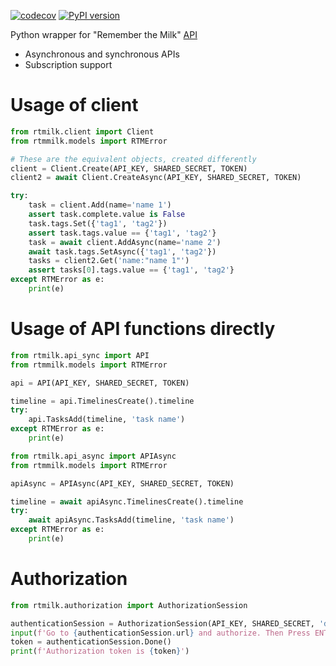 [![codecov](https://codecov.io/gh/rkhwaja/rtmilk/branch/master/graph/badge.svg?token=RaMYgorajr)](https://codecov.io/gh/rkhwaja/rtmilk) [![PyPI version](https://badge.fury.io/py/rtmilk.svg)](https://badge.fury.io/py/rtmilk)

Python wrapper for "Remember the Milk" [API](https://www.rememberthemilk.com/services/api/)
- Asynchronous and synchronous APIs
- Subscription support

# Usage of client
```python
from rtmilk.client import Client
from rtmmilk.models import RTMError

# These are the equivalent objects, created differently
client = Client.Create(API_KEY, SHARED_SECRET, TOKEN)
client2 = await Client.CreateAsync(API_KEY, SHARED_SECRET, TOKEN)

try:
    task = client.Add(name='name 1')
    assert task.complete.value is False
    task.tags.Set({'tag1', 'tag2'})
    assert task.tags.value == {'tag1', 'tag2'}
    task = await client.AddAsync(name='name 2')
    await task.tags.SetAsync({'tag1', 'tag2'})
    tasks = client2.Get('name:"name 1"')
    assert tasks[0].tags.value == {'tag1', 'tag2'}
except RTMError as e:
    print(e)
```

# Usage of API functions directly
```python
from rtmilk.api_sync import API
from rtmmilk.models import RTMError

api = API(API_KEY, SHARED_SECRET, TOKEN)

timeline = api.TimelinesCreate().timeline
try:
    api.TasksAdd(timeline, 'task name')
except RTMError as e:
    print(e)
```

```python
from rtmilk.api_async import APIAsync
from rtmmilk.models import RTMError

apiAsync = APIAsync(API_KEY, SHARED_SECRET, TOKEN)

timeline = await apiAsync.TimelinesCreate().timeline
try:
    await apiAsync.TasksAdd(timeline, 'task name')
except RTMError as e:
    print(e)
```

# Authorization
```python
from rtmilk.authorization import AuthorizationSession

authenticationSession = AuthorizationSession(API_KEY, SHARED_SECRET, 'delete')
input(f'Go to {authenticationSession.url} and authorize. Then Press ENTER')
token = authenticationSession.Done()
print(f'Authorization token is {token}')
```
